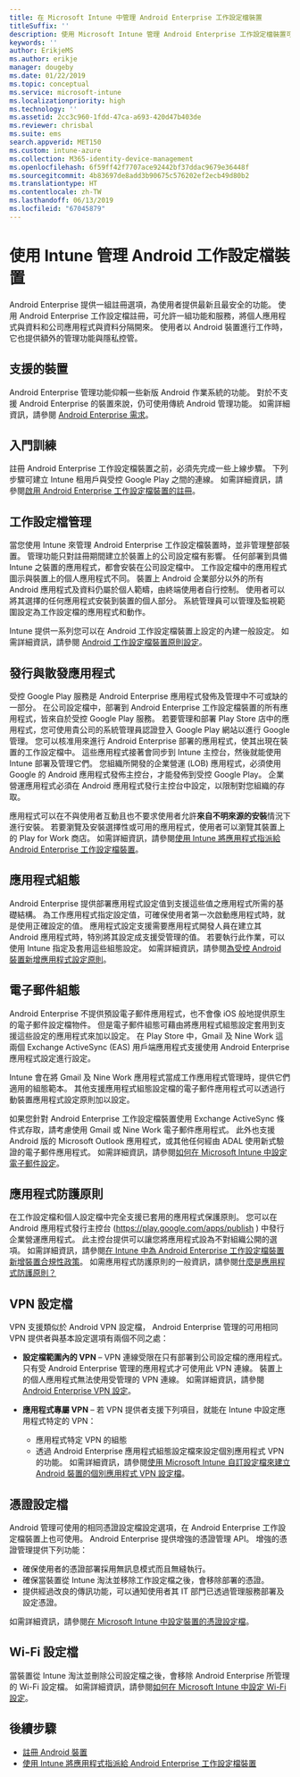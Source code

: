 ```yaml
---
title: 在 Microsoft Intune 中管理 Android Enterprise 工作設定檔裝置
titleSuffix: ''
description: 使用 Microsoft Intune 管理 Android Enterprise 工作設定檔裝置可為使用個人 Android 裝置工作的使用者提供額外管理功能與隱私權。
keywords: ''
author: ErikjeMS
ms.author: erikje
manager: dougeby
ms.date: 01/22/2019
ms.topic: conceptual
ms.service: microsoft-intune
ms.localizationpriority: high
ms.technology: ''
ms.assetid: 2cc3c960-1fdd-47ca-a693-420d47b403de
ms.reviewer: chrisbal
ms.suite: ems
search.appverid: MET150
ms.custom: intune-azure
ms.collection: M365-identity-device-management
ms.openlocfilehash: 6f59ff42f7707ace92442bf37ddac9679e36448f
ms.sourcegitcommit: 4b83697de8add3b90675c576202ef2ecb49d80b2
ms.translationtype: HT
ms.contentlocale: zh-TW
ms.lasthandoff: 06/13/2019
ms.locfileid: "67045879"
---
```

# <a name="manage-android-work-profile-devices-with-intune"></a>使用 Intune 管理 Android 工作設定檔裝置

Android Enterprise 提供一組註冊選項，為使用者提供最新且最安全的功能。 使用 Android Enterprise 工作設定檔註冊，可允許一組功能和服務，將個人應用程式與資料和公司應用程式與資料分隔開來。 使用者以 Android 裝置進行工作時，它也提供額外的管理功能與隱私控管。 

## <a name="supported-devices"></a>支援的裝置

Android Enterprise 管理功能仰賴一些新版 Android 作業系統的功能。 對於不支援 Android Enterprise 的裝置來說，仍可使用傳統 Android 管理功能。 如需詳細資訊，請參閱 [Android Enterprise 需求](https://support.google.com/work/android/answer/6174145?hl=en&ref_topic=6151012)。

## <a name="onboarding"></a>入門訓練

註冊 Android Enterprise 工作設定檔裝置之前，必須先完成一些上線步驟。 下列步驟可建立 Intune 租用戶與受控 Google Play 之間的連線。 如需詳細資訊，請參閱[啟用 Android Enterprise 工作設定檔裝置的註冊](android-work-profile-enroll.md)。

## <a name="work-profile-management"></a>工作設定檔管理

當您使用 Intune 來管理 Android Enterprise 工作設定檔裝置時，並非管理整部裝置。 管理功能只對註冊期間建立於裝置上的公司設定檔有影響。 任何部署到具備 Intune 之裝置的應用程式，都會安裝在公司設定檔中。 工作設定檔中的應用程式圖示與裝置上的個人應用程式不同。 裝置上 Android 企業部分以外的所有 Android 應用程式及資料仍屬於個人範疇，由終端使用者自行控制。 使用者可以將其選擇的任何應用程式安裝到裝置的個人部分。 系統管理員可以管理及監視範圍設定為工作設定檔的應用程式和動作。

Intune 提供一系列您可以在 Android 工作設定檔裝置上設定的內建一般設定。 如需詳細資訊，請參閱 [Android 工作設定檔裝置原則設定](compliance-policy-create-android-for-work.md)。

## <a name="app-publishing-and-distribution"></a>發行與散發應用程式

受控 Google Play 服務是 Android Enterprise 應用程式發佈及管理中不可或缺的一部分。 在公司設定檔中，部署到 Android Enterprise 工作設定檔裝置的所有應用程式，皆來自於受控 Google Play 服務。 若要管理和部署 Play Store 店中的應用程式，您可使用貴公司的系統管理員認證登入 Google Play 網站以進行 Google 管理。 您可以核准用來進行 Android Enterprise 部署的應用程式，使其出現在裝置的工作設定檔中。 這些應用程式接著會同步到 Intune 主控台，然後就能使用 Intune 部署及管理它們。 您組織所開發的企業營運 (LOB) 應用程式，必須使用 Google 的 Android 應用程式發佈主控台，才能發佈到受控 Google Play。 企業營運應用程式必須在 Android 應用程式發行主控台中設定，以限制對您組織的存取。

應用程式可以在不與使用者互動且也不要求使用者允許**來自不明來源的安裝**情況下進行安裝。 若要瀏覽及安裝選擇性或可用的應用程式，使用者可以瀏覽其裝置上的 Play for Work 商店。 如需詳細資訊，請參閱[使用 Intune 將應用程式指派給 Android Enterprise 工作設定檔裝置](apps-add-android-for-work.md)。

## <a name="app-configuration"></a>應用程式組態

Android Enterprise 提供部署應用程式設定值到支援這些值之應用程式所需的基礎結構。 為工作應用程式指定設定值，可確保使用者第一次啟動應用程式時，就是使用正確設定的值。 應用程式設定支援需要應用程式開發人員在建立其 Android 應用程式時，特別將其設定成支援受管理的值。 若要執行此作業，可以使用 Intune 指定及套用這些組態設定。 如需詳細資訊，請參閱[為受控 Android 裝置新增應用程式設定原則](app-configuration-policies-use-android.md)。

## <a name="email-configuration"></a>電子郵件組態

Android Enterprise 不提供預設電子郵件應用程式，也不會像 iOS 般地提供原生的電子郵件設定檔物件。 但是電子郵件組態可藉由將應用程式組態設定套用到支援這些設定的應用程式來加以設定。 在 Play Store 中，Gmail 及 Nine Work 這兩個 Exchange ActiveSync (EAS) 用戶端應用程式支援使用 Android Enterprise 應用程式設定進行設定。

Intune 會在將 Gmail 及 Nine Work 應用程式當成工作應用程式管理時，提供它們適用的組態範本。 其他支援應用程式組態設定檔的電子郵件應用程式可以透過行動裝置應用程式設定原則加以設定。

如果您針對 Android Enterprise 工作設定檔裝置使用 Exchange ActiveSync 條件式存取，請考慮使用 Gmail 或 Nine Work 電子郵件應用程式。 此外也支援 Android 版的 Microsoft Outlook 應用程式，或其他任何經由 ADAL 使用新式驗證的電子郵件應用程式。 如需詳細資訊，請參閱[如何在 Microsoft Intune 中設定電子郵件設定](email-settings-configure.md)。

## <a name="app-protection-policies"></a>應用程式防護原則

在工作設定檔和個人設定檔中完全支援已套用的應用程式保護原則。 您可以在 Android 應用程式發行主控台 (https://play.google.com/apps/publish ) 中發行企業營運應用程式。 此主控台提供可以讓您將應用程式設為不對組織公開的選項。 如需詳細資訊，請參閱[在 Intune 中為 Android Enterprise 工作設定檔裝置新增裝置合規性政策](compliance-policy-create-android-for-work.md)。 如需應用程式防護原則的一般資訊，請參閱[什麼是應用程式防護原則？](app-protection-policy.md)

## <a name="vpn-profiles"></a>VPN 設定檔

VPN 支援類似於 Android VPN 設定檔， Android Enterprise 管理的可用相同 VPN 提供者與基本設定選項有兩個不同之處：

-  **設定檔範圍內的 VPN** – VPN 連線受限在只有部署到公司設定檔的應用程式。 只有受 Android Enterprise 管理的應用程式才可使用此 VPN 連線。 裝置上的個人應用程式無法使用受管理的 VPN 連線。 如需詳細資訊，請參閱 [Android Enterprise VPN 設定](vpn-settings-android.md#android-enterprise-vpn-settings)。

-  **應用程式專屬 VPN** – 若 VPN 提供者支援下列項目，就能在 Intune 中設定應用程式特定的 VPN：
    - 應用程式特定 VPN 的組態
    - 透過 Android Enterprise 應用程式組態設定檔來設定個別應用程式 VPN 的功能。
    如需詳細資訊，請參閱[使用 Microsoft Intune 自訂設定檔來建立 Android 裝置的個別應用程式 VPN 設定檔](android-pulse-secure-per-app-vpn.md)。

## <a name="certificate-profiles"></a>憑證設定檔

Android 管理可使用的相同憑證設定檔設定選項，在 Android Enterprise 工作設定檔裝置上也可使用。 Android Enterprise 提供增強的憑證管理 API。 增強的憑證管理提供下列功能：

-  確保使用者的憑證部署採用無訊息模式而且無縫執行。
-  確保當裝置從 Intune 淘汰並移除工作設定檔之後，會移除部署的憑證。
-  提供經過改良的傳訊功能，可以通知使用者其 IT 部門已透過管理服務部署及設定憑證。

如需詳細資訊，請參閱[在 Microsoft Intune 中設定裝置的憑證設定檔](certificates-configure.md)。

## <a name="wi-fi-profiles"></a>Wi-Fi 設定檔

當裝置從 Intune 淘汰並刪除公司設定檔之後，會移除 Android Enterprise 所管理的 Wi-Fi 設定檔。 如需詳細資訊，請參閱[如何在 Microsoft Intune 中設定 Wi-Fi 設定](wi-fi-settings-configure.md)。

## <a name="next-steps"></a>後續步驟
- [註冊 Android 裝置](android-enroll.md)
- [使用 Intune 將應用程式指派給 Android Enterprise 工作設定檔裝置](apps-add-android-for-work.md)
